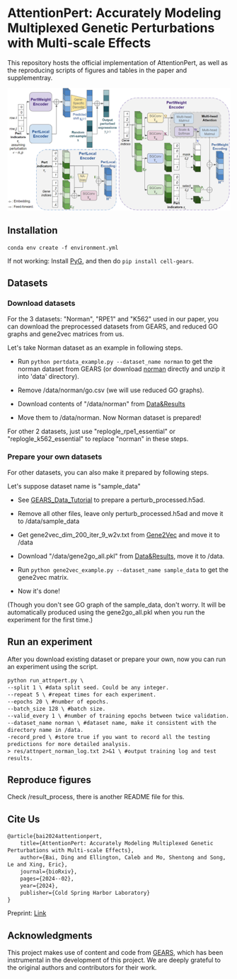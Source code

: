 # AttentionPert: Accurately Modeling Multiplexed Genetic Perturbations with Multi-scale Effects

This repository hosts the official implementation of AttentionPert, as well as the reproducing scripts of figures and tables in the paper and supplementray. 


<p align="center"><img src="https://github.com/BaiDing1234/AttentionPert/blob/main/img/model.png" alt="attnpert" width="900px" /></p>

## Installation 

```
conda env create -f environment.yml
```

If not working: Install [PyG](https://pytorch-geometric.readthedocs.io/en/latest/notes/installation.html), and then do `pip install cell-gears`.

## Datasets 

### Download datasets

For the 3 datasets: "Norman", "RPE1" and "K562" used in our paper, you can download the preprocessed datasets from GEARS, and reduced GO graphs and gene2vec matrices from us.

Let's take Norman dataset as an example in following steps. 

- Run `python pertdata_example.py --dataset_name norman` to get the norman dataset from GEARS (or download [norman](https://dataverse.harvard.edu/api/access/datafile/6154020) directly and unzip it into 'data' directory).

- Remove /data/norman/go.csv (we will use reduced GO graphs).

- Download contents of "/data/norman" from [Data&Results](https://mbzuaiac-my.sharepoint.com/:f:/g/personal/ding_bai_mbzuai_ac_ae/EuIsFdWM1WtKqdt-NnMkwjMBAeH4bA41mghaY5Zz6LToKA?e=fL9U58)

- Move them to /data/norman. Now Norman dataset is prepared! 

For other 2 datasets, just use "replogle_rpe1_essential" or "replogle_k562_essential" to replace "norman" in these steps.

### Prepare your own datasets

For other datasets, you can also make it prepared by following steps. 

Let's suppose dataset name is "sample_data"

- See [GEARS_Data_Tutorial](https://github.com/snap-stanford/GEARS/blob/master/demo/data_tutorial.ipynb) to prepare a perturb_processed.h5ad. 

- Remove all other files, leave only perturb_processed.h5ad and move it to /data/sample_data

- Get gene2vec_dim_200_iter_9_w2v.txt from [Gene2Vec](https://github.com/jingcheng-du/Gene2vec/tree/master/pre_trained_emb) and move it to /data

- Download "/data/gene2go_all.pkl" from [Data&Results](https://mbzuaiac-my.sharepoint.com/:f:/g/personal/ding_bai_mbzuai_ac_ae/EuIsFdWM1WtKqdt-NnMkwjMBAeH4bA41mghaY5Zz6LToKA?e=fL9U58), move it to /data.

- Run `python gene2vec_example.py --dataset_name sample_data` to get the gene2vec matrix.

- Now it's done! 

(Though you don't see GO graph of the sample_data, don't worry. It will be automatically produced using the gene2go_all.pkl when you run the experiment for the first time.)

## Run an experiment

After you download existing dataset or prepare your own, now you can run an experiment using the script.

```
python run_attnpert.py \ 
--split 1 \ #data split seed. Could be any integer.
--repeat 5 \ #repeat times for each experiment.
--epochs 20 \ #number of epochs.
--batch_size 128 \ #batch size.
--valid_every 1 \ #number of training epochs between twice validation.
--dataset_name norman \ #dataset name, make it consistent with the directory name in /data.
-record_pred \ #store true if you want to record all the testing predictions for more detailed analysis. 
> res/attnpert_norman_log.txt 2>&1 \ #output training log and test results.
```

## Reproduce figures

Check /result_process, there is another README file for this.

## Cite Us

```
@article{bai2024attentionpert,
    title={AttentionPert: Accurately Modeling Multiplexed Genetic Perturbations with Multi-scale Effects},
    author={Bai, Ding and Ellington, Caleb and Mo, Shentong and Song, Le and Xing, Eric},
    journal={bioRxiv},
    pages={2024--02},
    year={2024},
    publisher={Cold Spring Harbor Laboratory}
}
```
Preprint: [Link](https://www.biorxiv.org/content/10.1101/2024.02.02.578656)


## Acknowledgments

This project makes use of content and code from [GEARS](https://github.com/snap-stanford/GEARS), which has been instrumental in the development of this project. We are deeply grateful to the original authors and contributors for their work.


